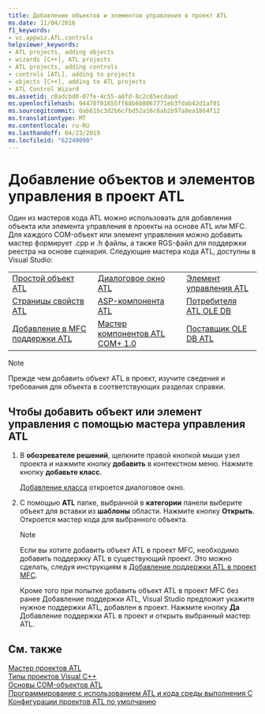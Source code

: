 ```yaml
---
title: Добавление объектов и элементов управления в проект ATL
ms.date: 11/04/2016
f1_keywords:
- vc.appwiz.ATL.controls
helpviewer_keywords:
- ATL projects, adding objects
- wizards [C++], ATL projects
- ATL projects, adding controls
- controls [ATL], adding to projects
- objects [C++], adding to ATL projects
- ATL Control Wizard
ms.assetid: c0adcbd0-07fe-4c55-a8fd-8c2c65ecdaad
ms.openlocfilehash: 94478f01655ff68b6b8067771eb3fdab42d1af01
ms.sourcegitcommit: 0ab61bc3d2b6cfbd52a16c6ab2b97a8ea1864f12
ms.translationtype: MT
ms.contentlocale: ru-RU
ms.lasthandoff: 04/23/2019
ms.locfileid: "62249090"
---
```

# <a name="adding-objects-and-controls-to-an-atl-project"></a>Добавление объектов и элементов управления в проект ATL

Один из мастеров кода ATL можно использовать для добавления объекта или элемента управления в проекты на основе ATL или MFC. Для каждого COM-объект или элемент управления можно добавить мастер формирует .cpp и .h файлы, а также RGS-файл для поддержки реестра на основе сценария. Следующие мастера кода ATL, доступны в Visual Studio:

||||
|-|-|-|
|[Простой объект ATL](../../atl/reference/atl-simple-object-wizard.md)|[Диалоговое окно ATL](../../atl/reference/atl-dialog-wizard.md)|[Элемент управления ATL](../../atl/reference/atl-control-wizard.md)|
|[Страницы свойств ATL](../../atl/reference/atl-property-page-wizard.md)|[ASP-компонента ATL](../../atl/reference/atl-active-server-page-component-wizard.md)|[Потребителя ATL OLE DB](../../atl/reference/atl-ole-db-consumer-wizard.md)|
|[Добавление в MFC поддержки ATL](../../mfc/reference/adding-atl-support-to-your-mfc-project.md)|[Мастер компонентов ATL COM+ 1.0](../../atl/reference/atl-com-plus-1-0-component-wizard.md)|[Поставщик OLE DB ATL](../../atl/reference/atl-ole-db-provider-wizard.md)|

> [!NOTE]
> Прежде чем добавить объект ATL в проект, изучите сведения и требования для объекта в соответствующих разделах справки.

## <a name="to-add-an-object-or-a-control-using-the-atl-control-wizard"></a>Чтобы добавить объект или элемент управления с помощью мастера управления ATL

1. В **обозревателе решений**, щелкните правой кнопкой мыши узел проекта и нажмите кнопку **добавить** в контекстном меню. Нажмите кнопку **добавьте класс**.

   [Добавление класса](../../ide/add-class-dialog-box.md) откроется диалоговое окно.

1. С помощью **ATL** папке, выбранной в **категории** панели выберите объект для вставки из **шаблоны** области. Нажмите кнопку **Открыть**. Откроется мастер кода для выбранного объекта.

   > [!NOTE]
   > Если вы хотите добавить объект ATL в проект MFC, необходимо добавить поддержку ATL в существующий проект. Это можно сделать, следуя инструкциям в [Добавление поддержки ATL в проект MFC](../../mfc/reference/adding-atl-support-to-your-mfc-project.md).

   Кроме того при попытке добавить объект ATL в проект MFC без ранее Добавление поддержки ATL, Visual Studio предложит укажите нужное поддержки ATL, добавлен в проект. Нажмите кнопку **Да** Добавление поддержки ATL в проект и открыть выбранный мастер ATL.

## <a name="see-also"></a>См. также

[Мастер проектов ATL](../../atl/reference/atl-project-wizard.md)<br/>
[Типы проектов Visual C++](../../build/reference/visual-cpp-project-types.md)<br/>
[Основы COM-объектов ATL](../../atl/fundamentals-of-atl-com-objects.md)<br/>
[Программирование с использованием ATL и кода среды выполнения C](../../atl/programming-with-atl-and-c-run-time-code.md)<br/>
[Конфигурации проектов ATL по умолчанию](../../atl/reference/default-atl-project-configurations.md)
